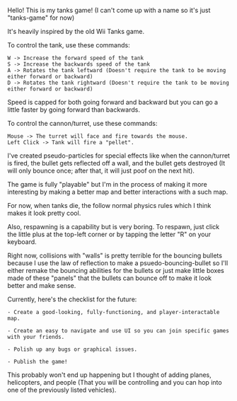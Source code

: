 Hello! This is my tanks game! (I can't come up with a name so it's just "tanks-game" for now)

It's heavily inspired by the old Wii Tanks game.

To control the tank, use these commands:

    W -> Increase the forward speed of the tank
    S -> Increase the backwards speed of the tank
    A -> Rotates the tank leftward (Doesn't require the tank to be moving either forward or backward)
    D -> Rotates the tank rightward (Doesn't require the tank to be moving either forward or backward)

Speed is capped for both going forward and backward but you can go a little faster by going forward than
backwards.

To control the cannon/turret, use these commands:

    Mouse -> The turret will face and fire towards the mouse.
    Left Click -> Tank will fire a "pellet".

I've created pseudo-particles for special effects like when the cannon/turret is fired, the bullet gets 
reflected off a wall, and the bullet gets destroyed (It will only bounce once; after that, it will just 
poof on the next hit).

The game is fully "playable" but I'm in the process of making it more interesting by making a better map 
and better interactions with a such map.

For now, when tanks die, the follow normal physics rules which I think makes it look pretty cool. 

Also, respawning is a capability but is very boring. To respawn, just click the little plus at the
top-left corner or by tapping the letter "R" on your keyboard.

Right now, collisions with "walls" is pretty terrible for the bouncing bullets because I use the law
of reflection to make a psuedo-bouncing-bullet so I'll either remake the bouncing abilities for the
bullets or just make little boxes made of these "panels" that the bullets can bounce off to make it
look better and make sense.

Currently, here's the checklist for the future:

    - Create a good-looking, fully-functioning, and player-interactable map.
    
    - Create an easy to navigate and use UI so you can join specific games with your friends.

    - Polish up any bugs or graphical issues.

    - Publish the game!

This probably won't end up happening but I thought of adding planes, helicopters, and people (That you will
be controlling and you can hop into one of the previously listed vehicles).